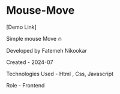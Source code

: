 # Mouse-Move

 [Demo Link]

Simple mouse Move 🔥

Developed by Fatemeh Nikookar

Created - 2024-07

Technologies Used - Html , Css, Javascript

Role - Frontend





